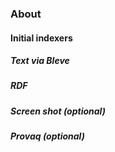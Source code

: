 ### About



#### Initial indexers 



##### Text via Bleve


##### RDF


##### Screen shot (optional)


##### Provaq (optional)





